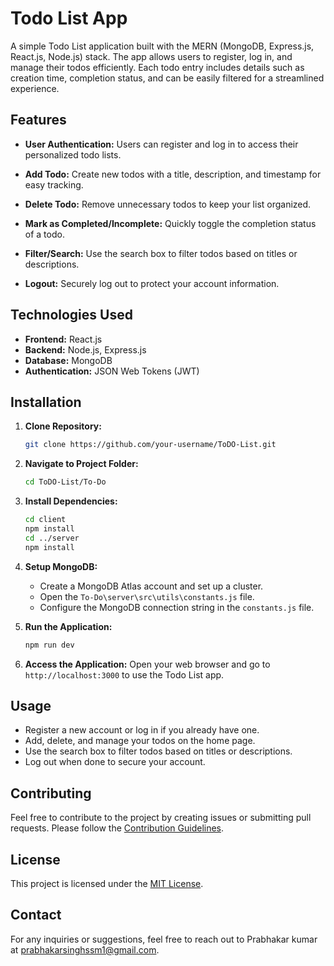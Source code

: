 # Todo List App

A simple Todo List application built with the MERN (MongoDB, Express.js, React.js, Node.js) stack. The app allows users to register, log in, and manage their todos efficiently. Each todo entry includes details such as creation time, completion status, and can be easily filtered for a streamlined experience.

## Features

- **User Authentication:** Users can register and log in to access their personalized todo lists.

- **Add Todo:** Create new todos with a title, description, and timestamp for easy tracking.

- **Delete Todo:** Remove unnecessary todos to keep your list organized.

- **Mark as Completed/Incomplete:** Quickly toggle the completion status of a todo.

- **Filter/Search:** Use the search box to filter todos based on titles or descriptions.

- **Logout:** Securely log out to protect your account information.

## Technologies Used

- **Frontend:** React.js
- **Backend:** Node.js, Express.js
- **Database:** MongoDB
- **Authentication:** JSON Web Tokens (JWT)

## Installation

1. **Clone Repository:**
    ```bash
    git clone https://github.com/your-username/ToDO-List.git
    ```

2. **Navigate to Project Folder:**
    ```bash
    cd ToDO-List/To-Do
    ```

3. **Install Dependencies:**
    ```bash
    cd client
    npm install
    cd ../server
    npm install
    ```

4. **Setup MongoDB:**
    - Create a MongoDB Atlas account and set up a cluster.
    - Open the `To-Do\server\src\utils\constants.js` file.
    - Configure the MongoDB connection string in the `constants.js` file.

5. **Run the Application:**
    ```bash
    npm run dev
    ```

6. **Access the Application:**
    Open your web browser and go to `http://localhost:3000` to use the Todo List app.

## Usage

- Register a new account or log in if you already have one.
- Add, delete, and manage your todos on the home page.
- Use the search box to filter todos based on titles or descriptions.
- Log out when done to secure your account.

## Contributing

Feel free to contribute to the project by creating issues or submitting pull requests. Please follow the [Contribution Guidelines](CONTRIBUTING.md).

## License

This project is licensed under the [MIT License](LICENSE).

## Contact

For any inquiries or suggestions, feel free to reach out to Prabhakar kumar at prabhakarsinghssm1@gmail.com.
